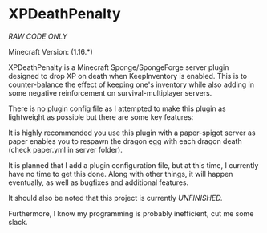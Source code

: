 # XPDeathPenalty

*RAW CODE ONLY*

Minecraft Version: (1.16.*)

XPDeathPenalty is a Minecraft Sponge/SpongeForge server plugin designed to drop XP on death when KeepInventory is enabled. This is to counter-balance the effect of keeping one's inventory while also adding in some negative reinforcement on survival-multiplayer servers.

There is no plugin config file as I attempted to make this plugin as lightweight as possible but there are some key features:

It is highly recommended you use this plugin with a paper-spigot server as paper enables you to respawn the dragon egg with each dragon death (check paper.yml in server folder). 

It is planned that I add a plugin configuration file, but at this time, I currently have no time to get this done. Along with other things, it will happen eventually, as well as bugfixes and additional features.

It should also be noted that this project is currently *UNFINISHED.*

Furthermore, I know my programming is probably inefficient, cut me some slack.
